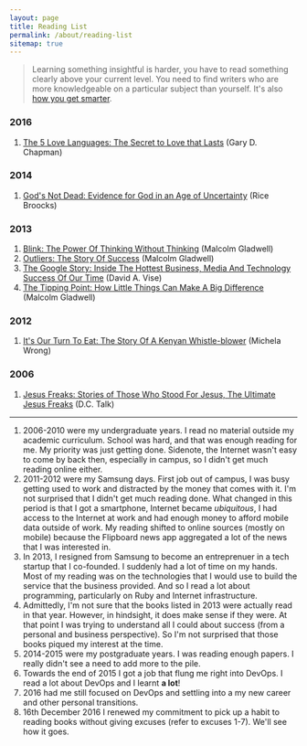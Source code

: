 ```yaml
---
layout: page
title: Reading List
permalink: /about/reading-list
sitemap: true
---
```


> Learning something insightful is harder, you have to read something
> clearly above your current level. You need to find writers who are more
> knowledgeable on a particular subject than yourself. It's also [how you
> get smarter](/articles/2013/08/how-to-get-smarter/).


### 2016

1. [The 5 Love Languages: The Secret to Love that Lasts][2016-book-1] (Gary D. Chapman)

[2016-book-1]: https://duckduckgo.com/?q=the+5+love+languages%3a+the+secret+to+love+that+lasts+by+gary+d.+chapman


### 2014

1. [God's Not Dead: Evidence for God in an Age of Uncertainty][2014-book-1] (Rice Broocks)

[2014-book-1]: https://duckduckgo.com/?q=god's+not+dead%3a+evidence+for+god+in+an+age+of+uncertainty+rice+broocks&ia=products


### 2013

1. [Blink: The Power Of Thinking Without Thinking][2013-book-1] (Malcolm Gladwell)
2. [Outliers: The Story Of Success][2013-book-2] (Malcolm Gladwell)
3. [The Google Story: Inside The Hottest Business, Media And Technology Success Of Our Time][2013-book-3] (David A. Vise)
4. [The Tipping Point: How Little Things Can Make A Big Difference][2013-book-4] (Malcolm Gladwell)

[2013-book-1]: https://duckduckgo.com/?q=blink%3a+the+power+of+thinking+without+thinking+malcolm+gladwell&ia=products
[2013-book-2]: https://duckduckgo.com/?q=outliers%3a+the+story+of+success+malcolm+gladwell&ia=products
[2013-book-3]: https://duckduckgo.com/?q=the+google+story%3a+inside+the+hottest+business%2c+media+and+technology+success+of+our+time+david+a.+vise&ia=products
[2013-book-4]: https://duckduckgo.com/?q=the+tipping+point%3a+how+little+things+can+make+a+big+difference+malcolm+gladwell&ia=products

### 2012

1. [It's Our Turn To Eat: The Story Of A Kenyan Whistle-blower][2012-book-1] (Michela Wrong)

[2012-book-1]: https://duckduckgo.com/?q=it's+our+turn+to+eat%3a+the+story+of+a+kenyan+whistle-blower+michela+wrong&ia=products

### 2006

1. [Jesus Freaks: Stories of Those Who Stood For Jesus, The Ultimate Jesus Freaks][2006-book-1] (D.C. Talk)

[2006-book-1]: https://duckduckgo.com/?q=jesus+freaks%3a+stories+of+those+who+stood+for+jesus%2c+the+ultimate+jesus+freaks+d.c.+talk&ia=products

---

1. 2006-2010 were my undergraduate years. I read no material outside my academic
   curriculum. School was hard, and that was enough reading for me. My priority
   was just getting done. Sidenote, the Internet wasn't easy to come by back
   then, especially in campus, so I didn't get much reading online either.
2. 2011-2012 were my Samsung days. First job out of campus, I was busy getting
   used to work and distracted by the money that comes with it. I'm not
   surprised that I didn't get much reading done. What changed in this period is
   that I got a smartphone, Internet became _ubiquitous_, I had access to the
   Internet at work and had enough money to afford mobile data outside of work.
   My reading shifted to online sources (mostly on mobile) because the Flipboard
   news app aggregated a lot of the news that I was interested in.
3. In 2013, I resigned from Samsung to become an entreprenuer in a tech startup
   that I co-founded. I suddenly had a lot of time on my hands. Most of my
   reading was on the technologies that I would use to build the service that
   the business provided. And so I read a lot about programming, particularly on
   Ruby and Internet infrastructure.
4. Admittedly, I'm not sure that the books listed in 2013 were actually read in
   that year. However, in hindsight, it does make sense if they were. At that
   point I was trying to understand all I could about success (from a personal
   and business perspective). So I'm not surprised that those books piqued my
   interest at the time.
5. 2014-2015 were my postgraduate years. I was reading enough papers. I really
   didn't see a need to add more to the pile.
6. Towards the end of 2015 I got a job that flung me right into DevOps. I read a
   lot about DevOps and I learnt **a lot**!
7. 2016 had me still focused on DevOps and settling into a my new career and
   other personal transitions.
8. 16th December 2016 I renewed my commitment to pick up a habit to reading
   books without giving excuses (refer to excuses 1-7). We'll see how it goes.
